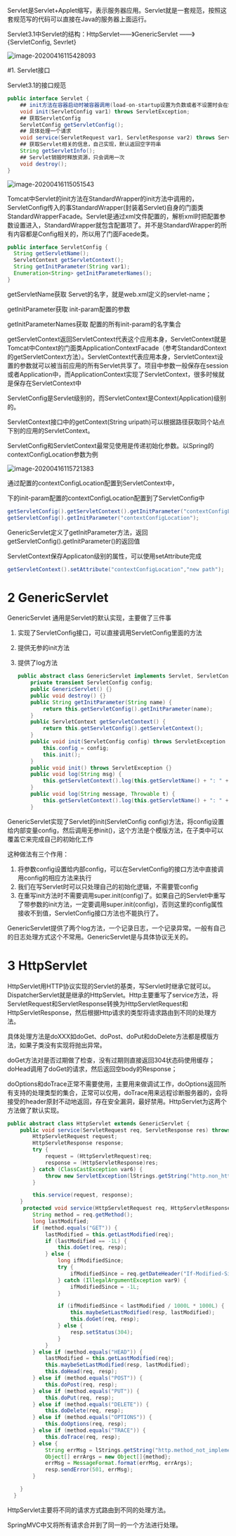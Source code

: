 Servlet是Servlet+Applet缩写，表示服务器应用。Servlet就是一套规范，按照这套规范写的代码可以直接在Java的服务器上面运行。

Servlet3.1中Servlet的结构：HttpServlet——》GenericServlet ——》 {ServletConfig, Sevrlet}

![image-20200416115428093](images/image-20200416115428093.png)

#1. Servlet接口

Servlet3.1的接口规范

```java
public interface Servlet {
  	## init方法在容器启动时被容器调用(load-on-startup设置为负数或者不设置时会在Servlet第一次用到时才被调用)，只会调用一次，容器传进入一个ServletConfig类型的参数(如配置文件等)
    void init(ServletConfig var1) throws ServletException;
    ## 获取ServletConfig
  	ServletConfig getServletConfig();
    ## 具体处理一个请求
    void service(ServletRequest var1, ServletResponse var2) throws ServletException, IOException;
  	## 获取Servlet相关的信息，自己实现，默认返回空字符串
    String getServletInfo();
    ## Servlet销毁时释放资源，只会调用一次
    void destroy();
}
```

![image-20200416115051543](images/image-20200416115051543.png)

Tomcat中Servlet的init方法在StandardWrapper的init方法中调用的，ServletConfig传入的事StandardWrapper(封装着Servlet)自身的门面类StandardWrapperFacade。Servlet是通过xml文件配置的，解析xml时把配置参数设置进入，StandardWrapper就包含配置项了。并不是StandardWrapper的所有内容都是Config相关的，所以用了门面Facede类。

```java
public interface ServletConfig {    
  String getServletName();    
  ServletContext getServletContext();    
  String getInitParameter(String var1);    
  Enumeration<String> getInitParameterNames(); 
}
```

getServletName获取 Servet的名字，就是web.xml定义的servlet-name；

getInitParameter获取 init-param配置的参数

getInitParameterNames获取 配置的所有init-param的名字集合

getServletContext返回ServletContext代表这个应用本身，ServletContext就是Tomcat中Context的门面类ApplicationContextFacade（参考StandardContext的getServletContext方法）。ServletContext代表应用本身，ServletContext设置的参数就可以被当前应用的所有Servlet共享了。项目中参数一般保存在session或者Application中，而ApplicationContext实现了ServletContext，很多时候就是保存在ServletContext中

ServletConfig是Servlet级别的，而ServletContext是Context(Application)级别的。

ServletContext接口中的getContext(String uripath)可以根据路径获取同个站点下别的应用的ServletContext。

ServletConfig和ServletContext最常见使用是传递初始化参数。以Spring的contextConfigLocation参数为例

![image-20200416115721383](images/image-20200416115721383.png)

通过<context-param>配置的contextConfigLocation配置到ServletContext中，

<servlet>下的init-param配置的contextConfigLocation配置到了ServletConfig中

```java
getServletConfig().getServletContext().getInitParameter("contextConfigLocation");
getServletConfig().getInitParameter("contextConfigLocation");
```

GenericServlet定义了getInitParameter方法，返回getServletConfig().getInitParameter()的返回值

ServletContext保存Applicaton级别的属性，可以使用setAttribute完成

```java
getServletContext().setAttribute("contextConfigLocation","new path");
```

# 2 GenericServlet

GenericServlet 通用是Servlet的默认实现，主要做了三件事

1. 实现了ServletConfig接口，可以直接调用ServletConfig里面的方法

2. 提供无参的init方法

3. 提供了log方法

   ```java
   public abstract class GenericServlet implements Servlet, ServletConfig, Serializable {
       private transient ServletConfig config;
       public GenericServlet() {}
       public void destroy() {}
       public String getInitParameter(String name) {
           return this.getServletConfig().getInitParameter(name);
       }
       public ServletContext getServletContext() {
           return this.getServletConfig().getServletContext();
       }
       public void init(ServletConfig config) throws ServletException {
           this.config = config;
           this.init();
       }
       public void init() throws ServletException {}
       public void log(String msg) {
           this.getServletContext().log(this.getServletName() + ": " + msg);
       }
       public void log(String message, Throwable t) {
           this.getServletContext().log(this.getServletName() + ": " + message, t);
       }
   ```

GenericServlet实现了Servlet的init(ServletConfig config)方法，将config设置给内部变量config，然后调用无参init()，这个方法是个模版方法，在子类中可以覆盖它来完成自己的初始化工作

这种做法有三个作用：

1. 将参数config设置给内部config，可以在ServletConfig的接口方法中直接调用config的相应方法来执行
2. 我们在写Servlet时可以只处理自己的初始化逻辑，不需要管config
3. 在重写init方法时不需要调用super.init(config)了。如果自己的Servlet中重写了带参数的init方法，一定要调用super.init(config)，否则这里的config属性接收不到值，ServletConfig接口方法也不能执行了。

GenericServlet提供了两个log方法，一个记录日志，一个记录异常。一般有自己的日志处理方式这个不常用。GenericServlet是与具体协议无关的。

# 3 HttpServlet

HttpServlet用HTTP协议实现的Servlet的基类，写Servlet时继承它就可以。DispatcherServlet就是继承的HttpServlet。Http主要重写了service方法，将ServletRequest和ServletResponse转换为HttpServletRequest和HttpServletResponse，然后根据Http请求的类型将请求路由到不同的处理方法。

具体处理方法是doXXX如doGet、doPost、doPut和doDelete方法都是模版方法，如果子类没有实现将抛出异常。

doGet方法对是否过期做了检查，没有过期则直接返回304状态码使用缓存；doHead调用了doGet的请求，然后返回空body的Response；

doOptions和doTrace正常不需要使用，主要用来做调试工作，doOptions返回所有支持的处理类型的集合，正常可以仅用，doTrace用来远程诊断服务器的，会将接受的header原封不动地返回，存在安全漏洞，最好禁用。HttpServlet为这两个方法做了默认实现。

```java
public abstract class HttpServlet extends GenericServlet {
    public void service(ServletRequest req, ServletResponse res) throws ServletException, IOException {
        HttpServletRequest request;
        HttpServletResponse response;
        try {
            request = (HttpServletRequest)req;
            response = (HttpServletResponse)res;
        } catch (ClassCastException var6) {
            throw new ServletException(lStrings.getString("http.non_http"));
        }

        this.service(request, response);
    }
     protected void service(HttpServletRequest req, HttpServletResponse resp) throws ServletException, IOException {
        String method = req.getMethod();
        long lastModified;
        if (method.equals("GET")) {
            lastModified = this.getLastModified(req);
            if (lastModified == -1L) {
                this.doGet(req, resp);
            } else {
                long ifModifiedSince;
                try {
                    ifModifiedSince = req.getDateHeader("If-Modified-Since");
                } catch (IllegalArgumentException var9) {
                    ifModifiedSince = -1L;
                }

                if (ifModifiedSince < lastModified / 1000L * 1000L) {
                    this.maybeSetLastModified(resp, lastModified);
                    this.doGet(req, resp);
                } else {
                    resp.setStatus(304);
                }
            }
        } else if (method.equals("HEAD")) {
            lastModified = this.getLastModified(req);
            this.maybeSetLastModified(resp, lastModified);
            this.doHead(req, resp);
        } else if (method.equals("POST")) {
            this.doPost(req, resp);
        } else if (method.equals("PUT")) {
            this.doPut(req, resp);
        } else if (method.equals("DELETE")) {
            this.doDelete(req, resp);
        } else if (method.equals("OPTIONS")) {
            this.doOptions(req, resp);
        } else if (method.equals("TRACE")) {
            this.doTrace(req, resp);
        } else {
            String errMsg = lStrings.getString("http.method_not_implemented");
            Object[] errArgs = new Object[]{method};
            errMsg = MessageFormat.format(errMsg, errArgs);
            resp.sendError(501, errMsg);
        }

    }
  }
```

HttpServlet主要将不同的请求方式路由到不同的处理方法。

SpringMVC中又将所有请求合并到了同一的一个方法进行处理。